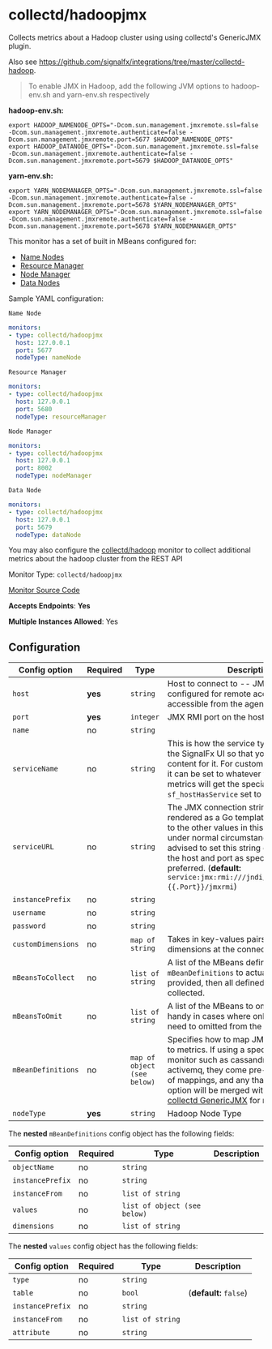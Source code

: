 <!--- GENERATED BY gomplate from scripts/docs/monitor-page.md.tmpl --->

# collectd/hadoopjmx

 Collects metrics about a Hadoop cluster using
using collectd's GenericJMX plugin.

Also see
https://github.com/signalfx/integrations/tree/master/collectd-hadoop.

>To enable JMX in Hadoop, add the following JVM options to hadoop-env.sh and yarn-env.sh respectively

**hadoop-env.sh:**
```
export HADOOP_NAMENODE_OPTS="-Dcom.sun.management.jmxremote.ssl=false -Dcom.sun.management.jmxremote.authenticate=false -Dcom.sun.management.jmxremote.port=5677 $HADOOP_NAMENODE_OPTS"
export HADOOP_DATANODE_OPTS="-Dcom.sun.management.jmxremote.ssl=false -Dcom.sun.management.jmxremote.authenticate=false -Dcom.sun.management.jmxremote.port=5679 $HADOOP_DATANODE_OPTS"
```

**yarn-env.sh:**
```
export YARN_NODEMANAGER_OPTS="-Dcom.sun.management.jmxremote.ssl=false -Dcom.sun.management.jmxremote.authenticate=false -Dcom.sun.management.jmxremote.port=5678 $YARN_NODEMANAGER_OPTS"
export YARN_NODEMANAGER_OPTS="-Dcom.sun.management.jmxremote.ssl=false -Dcom.sun.management.jmxremote.authenticate=false -Dcom.sun.management.jmxremote.port=5678 $YARN_NODEMANAGER_OPTS"
```

This monitor has a set of built in MBeans configured for:
- [Name Nodes](https://github.com/signalfx/signalfx-agent/tree/master/internal/monitors/collectd/hadoopjmx/nameNodeMBeans.go)
- [Resource Manager](https://github.com/signalfx/signalfx-agent/tree/master/internal/monitors/collectd/hadoopjmx/resourceManagerMBeans.go)
- [Node Manager](https://github.com/signalfx/signalfx-agent/tree/master/internal/monitors/collectd/hadoopjmx/nodeManagerMBeans.go)
- [Data Nodes](https://github.com/signalfx/signalfx-agent/tree/master/internal/monitors/collectd/hadoopjmx/dataNodeMBeans.go)

Sample YAML configuration:

	Name Node
```yaml
monitors:
- type: collectd/hadoopjmx
  host: 127.0.0.1
  port: 5677
  nodeType: nameNode
```

	Resource Manager
```yaml
monitors:
- type: collectd/hadoopjmx
  host: 127.0.0.1
  port: 5680
  nodeType: resourceManager
```

	Node Manager
```yaml
monitors:
- type: collectd/hadoopjmx
  host: 127.0.0.1
  port: 8002
  nodeType: nodeManager
```

	Data Node
```yaml
monitors:
- type: collectd/hadoopjmx
  host: 127.0.0.1
  port: 5679
  nodeType: dataNode
```

You may also configure the [collectd/hadoop](https://github.com/signalfx/signalfx-agent/tree/master/docs/monitors/collectd/hadoop)
monitor to collect additional metrics about the hadoop cluster from the REST API


Monitor Type: `collectd/hadoopjmx`

[Monitor Source Code](https://github.com/signalfx/signalfx-agent/tree/master/internal/monitors/collectd/hadoopjmx)

**Accepts Endpoints**: **Yes**

**Multiple Instances Allowed**: Yes

## Configuration

| Config option | Required | Type | Description |
| --- | --- | --- | --- |
| `host` | **yes** | `string` | Host to connect to -- JMX must be configured for remote access and accessible from the agent |
| `port` | **yes** | `integer` | JMX RMI port on the host |
| `name` | no | `string` |  |
| `serviceName` | no | `string` | This is how the service type is identified in the SignalFx UI so that you can get built-in content for it.  For custom JMX integrations, it can be set to whatever you like and metrics will get the special property `sf_hostHasService` set to this value. |
| `serviceURL` | no | `string` | The JMX connection string.  This is rendered as a Go template and has access to the other values in this config. NOTE: under normal circumstances it is not advised to set this string directly - setting the host and port as specified above is preferred. (**default:** `service:jmx:rmi:///jndi/rmi://{{.Host}}:{{.Port}}/jmxrmi`) |
| `instancePrefix` | no | `string` |  |
| `username` | no | `string` |  |
| `password` | no | `string` |  |
| `customDimensions` | no | `map of string` | Takes in key-values pairs of custom dimensions at the connection level. |
| `mBeansToCollect` | no | `list of string` | A list of the MBeans defined in `mBeanDefinitions` to actually collect. If not provided, then all defined MBeans will be collected. |
| `mBeansToOmit` | no | `list of string` | A list of the MBeans to omit. This will come handy in cases where only a few MBeans need to omitted from the default list |
| `mBeanDefinitions` | no | `map of object (see below)` | Specifies how to map JMX MBean values to metrics.  If using a specific service monitor such as cassandra, kafka, or activemq, they come pre-loaded with a set of mappings, and any that you add in this option will be merged with those.  See [collectd GenericJMX](https://collectd.org/documentation/manpages/collectd-java.5.shtml#genericjmx_plugin) for more details. |
| `nodeType` | **yes** | `string` | Hadoop Node Type |


The **nested** `mBeanDefinitions` config object has the following fields:

| Config option | Required | Type | Description |
| --- | --- | --- | --- |
| `objectName` | no | `string` |  |
| `instancePrefix` | no | `string` |  |
| `instanceFrom` | no | `list of string` |  |
| `values` | no | `list of object (see below)` |  |
| `dimensions` | no | `list of string` |  |


The **nested** `values` config object has the following fields:

| Config option | Required | Type | Description |
| --- | --- | --- | --- |
| `type` | no | `string` |  |
| `table` | no | `bool` |  (**default:** `false`) |
| `instancePrefix` | no | `string` |  |
| `instanceFrom` | no | `list of string` |  |
| `attribute` | no | `string` |  |










